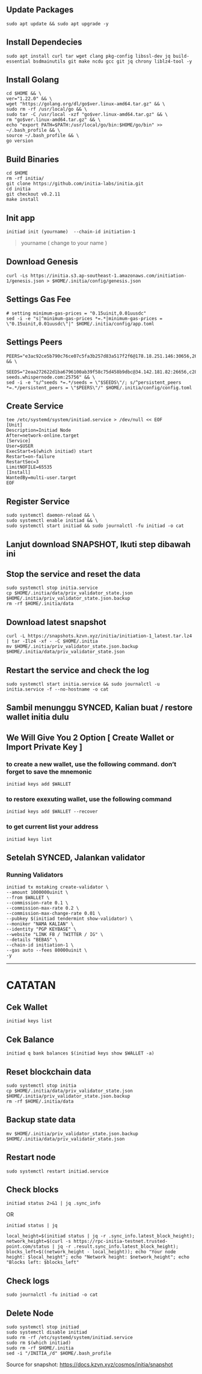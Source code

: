 

## Update Packages
```
sudo apt update && sudo apt upgrade -y
```

## Install Dependecies
```
sudo apt install curl tar wget clang pkg-config libssl-dev jq build-essential bsdmainutils git make ncdu gcc git jq chrony liblz4-tool -y
```
## Install Golang
```
cd $HOME && \
ver="1.22.0" && \
wget "https://golang.org/dl/go$ver.linux-amd64.tar.gz" && \
sudo rm -rf /usr/local/go && \
sudo tar -C /usr/local -xzf "go$ver.linux-amd64.tar.gz" && \
rm "go$ver.linux-amd64.tar.gz" && \
echo "export PATH=$PATH:/usr/local/go/bin:$HOME/go/bin" >> ~/.bash_profile && \
source ~/.bash_profile && \
go version
```
## Build Binaries
```
cd $HOME
rm -rf initia/
git clone https://github.com/initia-labs/initia.git
cd initia
git checkout v0.2.11
make install
```

## Init app
```
initiad init (yourname)  --chain-id initiation-1
```

> yourname ( change to your name )

## Download Genesis
```
curl -Ls https://initia.s3.ap-southeast-1.amazonaws.com/initiation-1/genesis.json > $HOME/.initia/config/genesis.json
```
## Settings Gas Fee
```
# setting minimum-gas-prices = "0.15uinit,0.01uusdc"
sed -i -e "s|^minimum-gas-prices *=.*|minimum-gas-prices = \"0.15uinit,0.01uusdc\"|" $HOME/.initia/config/app.toml
```

## Settings Peers 
```
PEERS="e3ac92ce5b790c76ce07c5fa3b257d83a517f2f6@178.18.251.146:30656,2692225700832eb9b46c7b3fc6e4dea2ec044a78@34.126.156.141:26656,2a574706e4a1eba0e5e46733c232849778faf93b@84.247.137.184:53456,40d3f977d97d3c02bd5835070cc139f289e774da@168.119.10.134:26313,1f6633bc18eb06b6c0cab97d72c585a6d7a207bc@65.109.59.22:25756,4a988797d8d8473888640b76d7d238b86ce84a2c@23.158.24.168:26656,e3679e68616b2cd66908c460d0371ac3ed7795aa@176.34.17.102:26656,d2a8a00cd5c4431deb899bc39a057b8d8695be9e@138.201.37.195:53456,329227cf8632240914511faa9b43050a34aa863e@43.131.13.84:26656,517c8e70f2a20b8a3179a30fe6eb3ad80c407c07@37.60.231.212:26656,07632ab562028c3394ee8e78823069bfc8de7b4c@37.27.52.25:19656,028999a1696b45863ff84df12ebf2aebc5d40c2d@37.27.48.77:26656,3c44f7dbb473fee6d6e5471f22fa8d8095bd3969@185.219.142.137:53456,8db320e665dbe123af20c4a5c667a17dc146f4d0@51.75.144.149:26656,c424044f3249e73c050a7b45eb6561b52d0db456@158.220.124.183:53456,767fdcfdb0998209834b929c59a2b57d474cc496@207.148.114.112:26656,edcc2c7098c42ee348e50ac2242ff897f51405e9@65.109.34.205:36656,140c332230ac19f118e5882deaf00906a1dba467@185.219.142.119:53456,4eb031b59bd0210481390eefc656c916d47e7872@37.60.248.151:53456,ff9dbc6bb53227ef94dc75ab1ddcaeb2404e1b0b@178.170.47.171:26656,ffb9874da3e0ead65ad62ac2b569122f085c0774@149.28.134.228:26656" && \

SEEDS="2eaa272622d1ba6796100ab39f58c75d458b9dbc@34.142.181.82:26656,c28827cb96c14c905b127b92065a3fb4cd77d7f6@testnet-seeds.whispernode.com:25756" && \
sed -i -e "s/^seeds *=.*/seeds = \"$SEEDS\"/; s/^persistent_peers *=.*/persistent_peers = \"$PEERS\"/" $HOME/.initia/config/config.toml
```

## Create Service
```
tee /etc/systemd/system/initiad.service > /dev/null << EOF
[Unit]
Description=Initiad Node
After=network-online.target
[Service]
User=$USER
ExecStart=$(which initiad) start
Restart=on-failure
RestartSec=3
LimitNOFILE=65535
[Install]
WantedBy=multi-user.target
EOF
```
## Register Service
```
sudo systemctl daemon-reload && \
sudo systemctl enable initiad && \
sudo systemctl start initiad && sudo journalctl -fu initiad -o cat
```
## Lanjut download SNAPSHOT, Ikuti step dibawah ini

## Stop the service and reset the data
```
sudo systemctl stop initia.service
cp $HOME/.initia/data/priv_validator_state.json $HOME/.initia/priv_validator_state.json.backup
rm -rf $HOME/.initia/data
```
## Download latest snapshot
```
curl -L https://snapshots.kzvn.xyz/initia/initiation-1_latest.tar.lz4 | tar -Ilz4 -xf - -C $HOME/.initia
mv $HOME/.initia/priv_validator_state.json.backup $HOME/.initia/data/priv_validator_state.json
```
## Restart the service and check the log
```
sudo systemctl start initia.service && sudo journalctl -u initia.service -f --no-hostname -o cat
```
## Sambil menunggu SYNCED, Kalian buat / restore wallet initia dulu

## We Will Give You 2 Option [ Create Wallet or Import Private Key ]

### to create a new wallet, use the following command. don’t forget to save the mnemonic
```
initiad keys add $WALLET
```
### to restore exexuting wallet, use the following command
```
initiad keys add $WALLET --recover
```
### to get current list your address 
```
initiad keys list
```
## Setelah SYNCED, Jalankan validator

### Running Validators 
```
initiad tx mstaking create-validator \
--amount 1000000uinit \
--from $WALLET \
--commission-rate 0.1 \
--commission-max-rate 0.2 \
--commission-max-change-rate 0.01 \
--pubkey $(initiad tendermint show-validator) \
--moniker "NAMA KALIAN" \
--identity "PGP KEYBASE" \
--website "LINK FB / TWITTER / IG" \
--details "BEBAS" \
--chain-id initiation-1 \
--gas auto --fees 80000uinit \
-y
```
-----------------------------------------------------------------------------------------------
# CATATAN

## Cek Wallet
```
initiad keys list
```
## Cek Balance
```
initiad q bank balances $(initiad keys show $WALLET -a)
```
## Reset blockchain data
```
sudo systemctl stop initia
cp $HOME/.initia/data/priv_validator_state.json $HOME/.initia/priv_validator_state.json.backup
rm -rf $HOME/.initia/data
```
## Backup state data
```
mv $HOME/.initia/priv_validator_state.json.backup $HOME/.initia/data/priv_validator_state.json
```
## Restart node
```
sudo systemctl restart initiad.service
```
## Check blocks
```
initiad status 2>&1 | jq .sync_info
```
OR
```
initiad status | jq

local_height=$(initiad status | jq -r .sync_info.latest_block_height); network_height=$(curl -s https://rpc-initia-testnet.trusted-point.com/status | jq -r .result.sync_info.latest_block_height); blocks_left=$((network_height - local_height)); echo "Your node height: $local_height"; echo "Network height: $network_height"; echo "Blocks left: $blocks_left"
```
## Check logs
```
sudo journalctl -fu initiad -o cat
```
## Delete Node
```
sudo systemctl stop initiad
sudo systemctl disable initiad
sudo rm -rf /etc/systemd/system/initiad.service
sudo rm $(which initiad)
sudo rm -rf $HOME/.initia
sed -i "/INITIA_/d" $HOME/.bash_profile
```

Source for snapshot: https://docs.kzvn.xyz/cosmos/initia/snapshot
